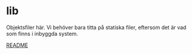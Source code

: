 # lib

Objektsfiler här. Vi behöver bara titta på statiska filer, eftersom det är vad som finns i inbyggda system.

[README](../README.md)
